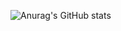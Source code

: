 ![Anurag's GitHub stats](https://github-readme-stats.vercel.app/api?username=BekzodDevv&show_icons=true&chartreuse-dark)
